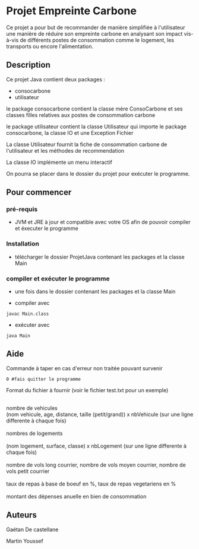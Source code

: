 # Projet Empreinte Carbone

Ce projet a pour but de recommander de manière simplifiée à l'utilisateur une manière de réduire son empreinte carbone en analysant son impact vis-à-vis de différents postes de consommation comme le logement, les transports ou encore l'alimentation.

## Description

Ce projet Java contient deux packages :
* consocarbone
* utilisateur

le package consocarbone contient la classe mère ConsoCarbone et ses classes filles relatives aux postes de consommation carbone

le package utilisateur contient la classe Utilisateur qui importe le package consocarbone, la classe IO et une Exception Fichier

La classe Utilisateur fournit la fiche de consommation carbone de l'utilisateur et les méthodes de recommendation

La classe IO implémente un menu interactif

On pourra se placer dans le dossier du projet pour exécuter le programme.

## Pour commencer

### pré-requis

* JVM et JRE à jour et compatible avec votre OS afin de pouvoir compiler et éxecuter le programme

### Installation

* télécharger le dossier ProjetJava contenant les packages et la classe Main

### compiler et exécuter le programme
* une fois dans le dossier contenant les packages et la classe Main

* compiler avec
```
javac Main.class
```
* exécuter avec
```
java Main
```

## Aide

Commande à taper en cas d'erreur non traitée pouvant survenir
```
0 #fais quitter le programme
```

Format du fichier à fournir (voir le fichier test.txt pour un exemple)

<br>nombre de vehicules
<br>(nom vehicule, age, distance, taille (petit/grand)) x nbVehicule (sur une ligne differente à chaque fois)<br>
<br>nombres de logements<br>
<br>(nom logement, surface, classe) x nbLogement (sur une ligne differente à chaque fois)<br>
<br>nombre de vols long courrier, nombre de vols moyen courrier, nombre de vols petit courrier<br>
<br>taux de repas à base de boeuf en %, taux de repas vegetariens en %<br>
<br>montant des dépenses anuelle en bien de consommation<br>



## Auteurs 

Gaétan De castellane

Martin Youssef
